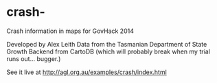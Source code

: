 crash-
======

Crash information in maps for GovHack 2014

Developed by Alex Leith
Data from the Tasmanian Department of State Growth
Backend from CartoDB (which will probably break when my trial runs out... bugger.)

See it live at http://agl.org.au/examples/crash/index.html
